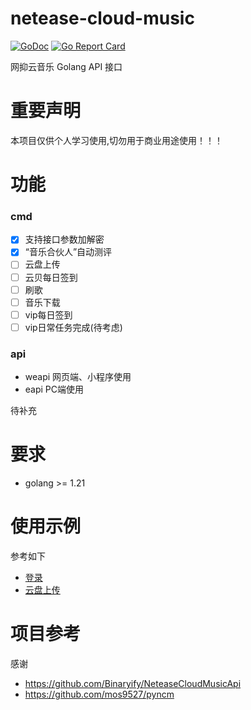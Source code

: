 # netease-cloud-music

[![GoDoc](https://godoc.org/github.com/chaunsin/netease-cloud-music?status.svg)](https://godoc.org/github.com/chaunsin/netease-cloud-music) [![Go Report Card](https://goreportcard.com/badge/github.com/chaunsin/netease-cloud-music)](https://goreportcard.com/report/github.com/chaunsin/netease-cloud-music)

网抑云音乐 Golang API 接口

# 重要声明

本项目仅供个人学习使用,切勿用于商业用途使用！！！

# 功能

### cmd

- [x] 支持接口参数加解密
- [x] “音乐合伙人”自动测评
- [ ] 云盘上传
- [ ] 云贝每日签到
- [ ] 刷歌
- [ ] 音乐下载
- [ ] vip每日签到
- [ ] vip日常任务完成(待考虑)

### api

- weapi 网页端、小程序使用
- eapi PC端使用

待补充

# 要求

- golang >= 1.21

# 使用示例

参考如下

- [登录](example%2Fexample_login_test.go)
- [云盘上传](example%2Fexample_cloud_upload_test.go)

# 项目参考

感谢

- https://github.com/Binaryify/NeteaseCloudMusicApi
- https://github.com/mos9527/pyncm
